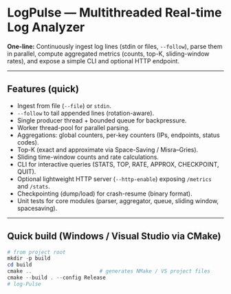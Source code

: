 # LogPulse — Multithreaded Real-time Log Analyzer

**One-line:** Continuously ingest log lines (stdin or files, `--follow`), parse them in parallel, compute aggregated metrics (counts, top-K, sliding-window rates), and expose a simple CLI and optional HTTP endpoint.

---

## Features (quick)
- Ingest from file (`--file`) or `stdin`.
- `--follow` to tail appended lines (rotation-aware).
- Single producer thread + bounded queue for backpressure.
- Worker thread-pool for parallel parsing.
- Aggregations: global counters, per-key counters (IPs, endpoints, status codes).
- Top-K (exact and approximate via Space-Saving / Misra–Gries).
- Sliding time-window counts and rate calculations.
- CLI for interactive queries (STATS, TOP, RATE, APPROX, CHECKPOINT, QUIT).
- Optional lightweight HTTP server (`--http-enable`) exposing `/metrics` and `/stats`.
- Checkpointing (dump/load) for crash-resume (binary format).
- Unit tests for core modules (parser, aggregator, queue, sliding window, spacesaving).

---

## Quick build (Windows / Visual Studio via CMake)
```powershell
# from project root
mkdir -p build
cd build
cmake ..                      # generates NMake / VS project files
cmake --build . --config Release
#   l o g - P u l s e  
 